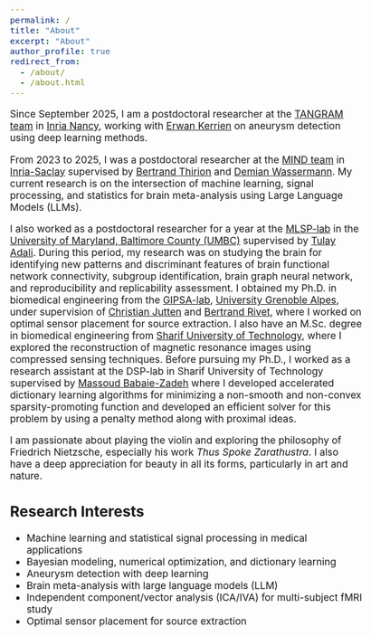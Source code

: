 ```yaml
---
permalink: /
title: "About"
excerpt: "About"
author_profile: true
redirect_from: 
  - /about/
  - /about.html
---
```


<!-- > “Shoot for the moon. Even if you miss, you'll land among the stars.” —Norman Vincent Peale -->

<style type="text/css"> body{ font-size: 13pt; } </style>

Since September 2025, I am a postdoctoral researcher at the [TANGRAM team](https://team.inria.fr/tangram/) in [Inria Nancy](https://www.inria.fr/fr), working with [Erwan Kerrien](https://members.loria.fr/EKerrien/) on aneurysm detection using deep learning methods.  


From 2023 to 2025, I was a postdoctoral researcher at the [MIND team](https://team.inria.fr/mind/) in [Inria-Saclay](https://www.inria.fr/fr) supervised by [Bertrand Thirion](https://scholar.google.fr/citations?user=MeKi5_AAAAAJ&hl=fr) and [Demian Wassermann](https://pages.saclay.inria.fr/demian.wassermann/). My current research is on the intersection of machine learning, signal processing, and statistics for brain meta-analysis using Large Language Models (LLMs).

I also worked as a postdoctoral researcher for a year at the [MLSP-lab](https://mlsp.umbc.edu/) in the [University of Maryland, Baltimore County (UMBC)](https://umbc.edu/) supervised by [Tulay Adali](https://scholar.google.com/citations?user=KgjUnawAAAAJ&hl=en). During this period, my research was on studying the brain for identifying new patterns and discriminant features of brain functional network connectivity, subgroup identification, brain graph neural network, and reproducibility and replicability assessment. I obtained my Ph.D. in biomedical engineering from the [GIPSA-lab](https://www.gipsa-lab.grenoble-inp.fr/), [University Grenoble Alpes](https://www.univ-grenoble-alpes.fr/), under supervision of [Christian Jutten](https://scholar.google.com/citations?user=iO3qCToAAAAJ) and [Bertrand Rivet](https://www.gipsa-lab.grenoble-inp.fr/~bertrand.rivet/index.html), where I worked on optimal sensor placement for source extraction. I also have an M.Sc. degree in biomedical engineering from [Sharif University of Technology](https://en.wikipedia.org/wiki/Sharif_University_of_Technology), where I explored the reconstruction of magnetic resonance images using compressed sensing techniques. Before pursuing my Ph.D., I worked as a research assistant at the DSP-lab in Sharif University of Technology supervised by [Massoud Babaie-Zadeh](https://scholar.google.com/citations?user=5H-SuMcAAAAJ&hl=en) where I developed accelerated dictionary learning algorithms for minimizing a non-smooth and non-convex sparsity-promoting function and developed an efficient solver for this problem by using a penalty method along with proximal ideas.

I am passionate about playing the violin and exploring the philosophy of Friedrich Nietzsche, especially his work *Thus Spoke Zarathustra*. I also have a deep appreciation for beauty in all its forms, particularly in art and nature.

## Research Interests
* Machine learning and statistical signal processing in medical applications  
* Bayesian modeling, numerical optimization, and dictionary learning  
* Aneurysm detection with deep learning  
* Brain meta-analysis with large language models (LLM)  
* Independent component/vector analysis (ICA/IVA) for multi-subject fMRI study  
* Optimal sensor placement for source extraction  




<div style="width: 300px; height: 200px; overflow: hidden;">
  <script type="text/javascript" id="clustrmaps" src="//clustrmaps.com/map_v2.js?d=oUax-QKnsn85P2UbipMDyAGr_wQWjWR_Ujc0CNSjiHU&cl=ffffff&w=a"></script>
</div>



